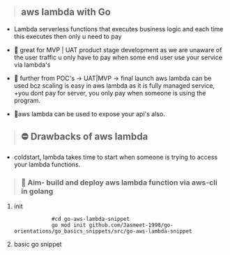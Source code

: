 > ## aws lambda with Go

- Lambda serverless functions that executes business logic and each time this executes then only u need to pay

- 📝 great for MVP | UAT product stage development as we are unaware of the user traffic u only have to pay when some end user use your service via lambda's

- 📝 further from POC's -> UAT|MVP -> final launch aws lambda can be used bcz scaling is easy in aws lambda as it is fully managed service, +you dont pay for server, you only pay when someone is using the program.

- 📝aws lambda can be used to expose your api's also.

> ## ⛔ Drawbacks of aws lambda

- coldstart, lambda takes time to start when someone is trying to access your lambda functions.

> ### 🎯 Aim- build and deploy aws lambda function via aws-cli in golang

1.  init

                    #cd go-aws-lambda-snippet
                    go mod init github.com/Jasmeet-1998/go-orientations/go_basics_snippets/src/go-aws-lambda-snippet

2.  basic go snippet
